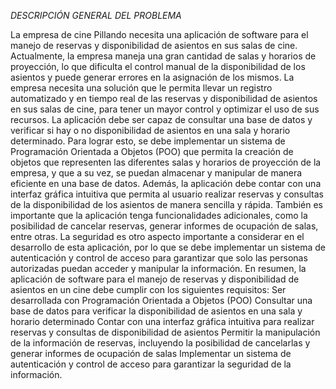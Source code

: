 *DESCRIPCIÓN GENERAL DEL PROBLEMA*

La empresa de cine Pillando necesita una aplicación de software para el manejo de reservas y disponibilidad de asientos en sus salas de cine. Actualmente, la empresa maneja una gran cantidad de salas y horarios de proyección, lo que dificulta el control manual de la disponibilidad de los asientos y puede generar errores en la asignación de los mismos.
La empresa necesita una solución que le permita llevar un registro automatizado y en tiempo real de las reservas y disponibilidad de asientos en sus salas de cine, para tener un mayor control y optimizar el uso de sus recursos. La aplicación debe ser capaz de consultar una base de datos y verificar si hay o no disponibilidad de asientos en una sala y horario determinado.
Para lograr esto, se debe implementar un sistema de Programación Orientada a Objetos (POO) que permita la creación de objetos que representen las diferentes salas y horarios de proyección de la empresa, y que a su vez, se puedan almacenar y manipular de manera eficiente en una base de datos.
Además, la aplicación debe contar con una interfaz gráfica intuitiva que permita al usuario realizar reservas y consultas de la disponibilidad de los asientos de manera sencilla y rápida. También es importante que la aplicación tenga funcionalidades adicionales, como la posibilidad de cancelar reservas, generar informes de ocupación de salas, entre otras.
La seguridad es otro aspecto importante a considerar en el desarrollo de esta aplicación, por lo que se debe implementar un sistema de autenticación y control de acceso para garantizar que solo las personas autorizadas puedan acceder y manipular la información.
En resumen, la aplicación de software para el manejo de reservas y disponibilidad de asientos en un cine debe cumplir con los siguientes requisitos:
Ser desarrollada con Programación Orientada a Objetos (POO)
Consultar una base de datos para verificar la disponibilidad de asientos en una sala y horario determinado
Contar con una interfaz gráfica intuitiva para realizar reservas y consultas de disponibilidad de asientos
Permitir la manipulación de la información de reservas, incluyendo la posibilidad de cancelarlas y generar informes de ocupación de salas
Implementar un sistema de autenticación y control de acceso para garantizar la seguridad de la información.
